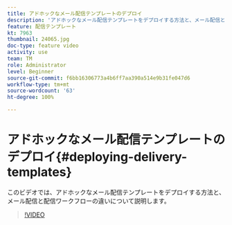 ```yaml
---
title: アドホックなメール配信テンプレートのデプロイ
description: 'アドホックなメール配信テンプレートをデプロイする方法と、メール配信と配信ワークフローの違いについて説明します。 '
feature: 配信テンプレート
kt: 7963
thumbnail: 24065.jpg
doc-type: feature video
activity: use
team: TM
role: Administrator
level: Beginner
source-git-commit: f6bb16306773a4b6ff7aa390a514e9b31fe047d6
workflow-type: tm+mt
source-wordcount: '63'
ht-degree: 100%

---
```



# アドホックなメール配信テンプレートのデプロイ{#deploying-delivery-templates}

このビデオでは、アドホックなメール配信テンプレートをデプロイする方法と、メール配信と配信ワークフローの違いについて説明します。

>[!VIDEO](https://video.tv.adobe.com/v/24065?quality=12)
